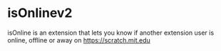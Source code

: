 # isOnlinev2

isOnline is an extension that lets you know if another extension user is online, offline or away on https://scratch.mit.edu
